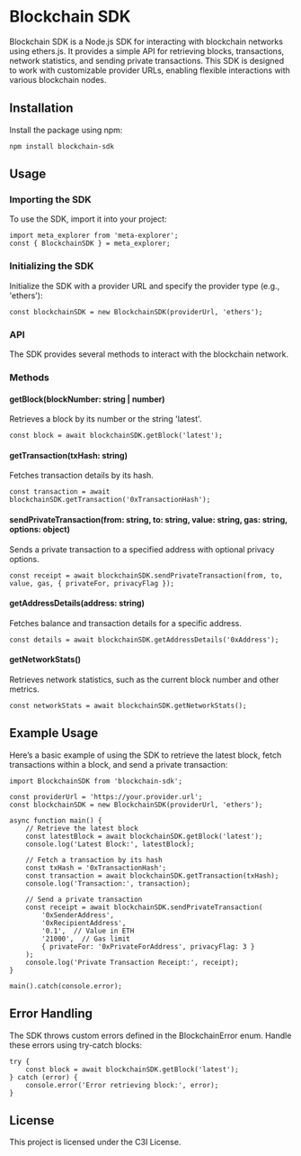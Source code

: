 # Blockchain SDK

Blockchain SDK is a Node.js SDK for interacting with blockchain networks using ethers.js. It provides a simple API for retrieving blocks, transactions, network statistics, and sending private transactions. This SDK is designed to work with customizable provider URLs, enabling flexible interactions with various blockchain nodes.

## Installation

Install the package using npm:

`npm install blockchain-sdk`

## Usage
### Importing the SDK

To use the SDK, import it into your project:

```
import meta_explorer from 'meta-explorer';
const { BlockchainSDK } = meta_explorer;
```

### Initializing the SDK

Initialize the SDK with a provider URL and specify the provider type (e.g., 'ethers'):

`const blockchainSDK = new BlockchainSDK(providerUrl, 'ethers');`

### API

The SDK provides several methods to interact with the blockchain network.
### Methods

#### getBlock(blockNumber: string | number)

Retrieves a block by its number or the string 'latest'.

`const block = await blockchainSDK.getBlock('latest');`

#### getTransaction(txHash: string)

Fetches transaction details by its hash.

`const transaction = await blockchainSDK.getTransaction('0xTransactionHash');`

#### sendPrivateTransaction(from: string, to: string, value: string, gas: string, options: object)

Sends a private transaction to a specified address with optional privacy options.

`const receipt = await blockchainSDK.sendPrivateTransaction(from, to, value, gas, { privateFor, privacyFlag });`

#### getAddressDetails(address: string)

Fetches balance and transaction details for a specific address.

`const details = await blockchainSDK.getAddressDetails('0xAddress');`

#### getNetworkStats()

Retrieves network statistics, such as the current block number and other metrics.

`const networkStats = await blockchainSDK.getNetworkStats();`

## Example Usage

Here’s a basic example of using the SDK to retrieve the latest block, fetch transactions within a block, and send a private transaction:

```
import BlockchainSDK from 'blockchain-sdk';

const providerUrl = 'https://your.provider.url';
const blockchainSDK = new BlockchainSDK(providerUrl, 'ethers');

async function main() {
    // Retrieve the latest block
    const latestBlock = await blockchainSDK.getBlock('latest');
    console.log('Latest Block:', latestBlock);

    // Fetch a transaction by its hash
    const txHash = '0xTransactionHash';
    const transaction = await blockchainSDK.getTransaction(txHash);
    console.log('Transaction:', transaction);

    // Send a private transaction
    const receipt = await blockchainSDK.sendPrivateTransaction(
        '0xSenderAddress',
        '0xRecipientAddress',
        '0.1',  // Value in ETH
        '21000',  // Gas limit
        { privateFor: '0xPrivateForAddress', privacyFlag: 3 }
    );
    console.log('Private Transaction Receipt:', receipt);
}

main().catch(console.error);
```
## Error Handling

The SDK throws custom errors defined in the BlockchainError enum. Handle these errors using try-catch blocks:

```
try {
    const block = await blockchainSDK.getBlock('latest');
} catch (error) {
    console.error('Error retrieving block:', error);
}
```

## License

This project is licensed under the C3I License.